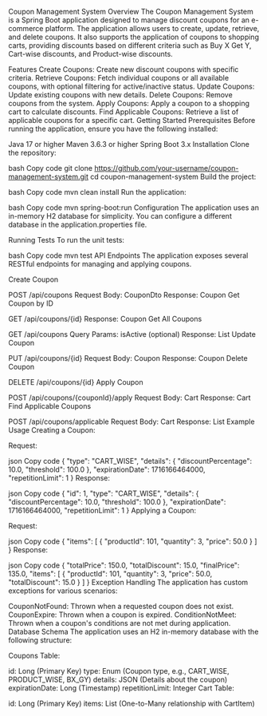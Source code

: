 Coupon Management System
Overview
The Coupon Management System is a Spring Boot application designed to manage discount coupons for an e-commerce platform. The application allows users to create, update, retrieve, and delete coupons. It also supports the application of coupons to shopping carts, providing discounts based on different criteria such as Buy X Get Y, Cart-wise discounts, and Product-wise discounts.

Features
Create Coupons: Create new discount coupons with specific criteria.
Retrieve Coupons: Fetch individual coupons or all available coupons, with optional filtering for active/inactive status.
Update Coupons: Update existing coupons with new details.
Delete Coupons: Remove coupons from the system.
Apply Coupons: Apply a coupon to a shopping cart to calculate discounts.
Find Applicable Coupons: Retrieve a list of applicable coupons for a specific cart.
Getting Started
Prerequisites
Before running the application, ensure you have the following installed:

Java 17 or higher
Maven 3.6.3 or higher
Spring Boot 3.x
Installation
Clone the repository:

bash
Copy code
git clone https://github.com/your-username/coupon-management-system.git
cd coupon-management-system
Build the project:

bash
Copy code
mvn clean install
Run the application:

bash
Copy code
mvn spring-boot:run
Configuration
The application uses an in-memory H2 database for simplicity. You can configure a different database in the application.properties file.

Running Tests
To run the unit tests:

bash
Copy code
mvn test
API Endpoints
The application exposes several RESTful endpoints for managing and applying coupons.

Create Coupon

POST /api/coupons
Request Body: CouponDto
Response: Coupon
Get Coupon by ID

GET /api/coupons/{id}
Response: Coupon
Get All Coupons

GET /api/coupons
Query Params: isActive (optional)
Response: List<Coupon>
Update Coupon

PUT /api/coupons/{id}
Request Body: Coupon
Response: Coupon
Delete Coupon

DELETE /api/coupons/{id}
Apply Coupon

POST /api/coupons/{couponId}/apply
Request Body: Cart
Response: Cart
Find Applicable Coupons

POST /api/coupons/applicable
Request Body: Cart
Response: List<CouponResponseDto>
Example Usage
Creating a Coupon:

Request:

json
Copy code
{
"type": "CART_WISE",
"details": {
"discountPercentage": 10.0,
"threshold": 100.0
},
"expirationDate": 1716166464000,
"repetitionLimit": 1
}
Response:

json
Copy code
{
"id": 1,
"type": "CART_WISE",
"details": {
"discountPercentage": 10.0,
"threshold": 100.0
},
"expirationDate": 1716166464000,
"repetitionLimit": 1
}
Applying a Coupon:

Request:

json
Copy code
{
"items": [
{
"productId": 101,
"quantity": 3,
"price": 50.0
}
]
}
Response:

json
Copy code
{
"totalPrice": 150.0,
"totalDiscount": 15.0,
"finalPrice": 135.0,
"items": [
{
"productId": 101,
"quantity": 3,
"price": 50.0,
"totalDiscount": 15.0
}
]
}
Exception Handling
The application has custom exceptions for various scenarios:

CouponNotFound: Thrown when a requested coupon does not exist.
CouponExpire: Thrown when a coupon is expired.
ConditionNotMeet: Thrown when a coupon's conditions are not met during application.
Database Schema
The application uses an H2 in-memory database with the following structure:

Coupons Table:

id: Long (Primary Key)
type: Enum (Coupon type, e.g., CART_WISE, PRODUCT_WISE, BX_GY)
details: JSON (Details about the coupon)
expirationDate: Long (Timestamp)
repetitionLimit: Integer
Cart Table:

id: Long (Primary Key)
items: List<CartItem> (One-to-Many relationship with CartItem)